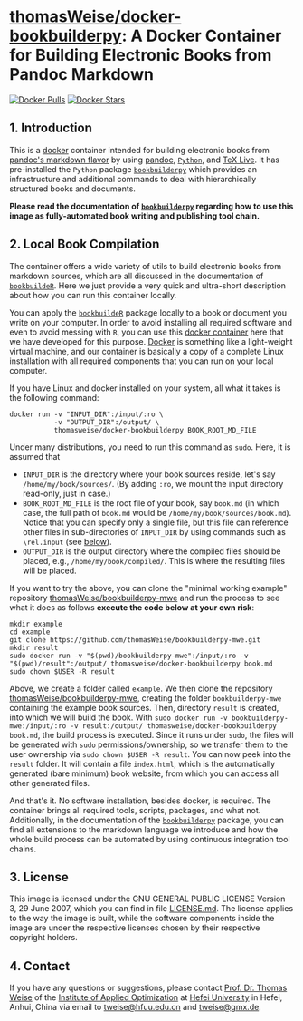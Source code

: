 # [thomasWeise/docker-bookbuilderpy](http://hub.docker.com/r/thomasweise/docker-bookbuilderpy/): A Docker Container for Building Electronic Books from Pandoc Markdown

[![Docker Pulls](http://img.shields.io/docker/pulls/thomasweise/docker-bookbuilderpy.svg)](http://hub.docker.com/r/thomasweise/docker-bookbuilderpy/)
[![Docker Stars](http://img.shields.io/docker/stars/thomasweise/docker-bookbuilderpy.svg)](http://hub.docker.com/r/thomasweise/docker-bookbuilderpy/)

## 1. Introduction

This is a [docker](https://www.docker.com) container intended for building electronic books from [pandoc's markdown flavor](http://pandoc.org/MANUAL.html#pandocs-markdown) by using [pandoc](http://pandoc.org/), [`Python`](https://www.python.org/), and [TeX Live](http://tug.org/texlive/). It has pre-installed the `Python` package [`bookbuilderpy`](http://github.com/thomasWeise/bookbuilderpy) which provides an infrastructure and additional commands to deal with hierarchically structured books and documents.

**Please read the documentation of [`bookbuilderpy`](http://github.com/thomasWeise/bookbuilderpy)  regarding how to use this image as fully-automated book writing and publishing tool chain.**

## 2. Local Book Compilation

The container offers a wide variety of utils to build electronic books from markdown sources, which are all discussed in the documentation of [`bookbuildeR`](http://github.com/thomasWeise/bookbuildeR).
Here we just provide a very quick and ultra-short description about how you can run this container locally.

You can apply the [`bookbuildeR`](http://github.com/thomasWeise/bookbuildeR) package locally to a book or document you write on your computer.
In order to avoid installing all required software and even to avoid messing with `R`, you can use this [docker container](http://hub.docker.com/r/thomasweise/docker-bookbuilder/) here that we have developed for this purpose.
[Docker](https://en.wikipedia.org/wiki/Docker_(software)) is something like a light-weight virtual machine, and our container is basically a copy of a complete Linux installation with all required components that you can run on your local computer.

If you have Linux and docker installed on your system, all what it takes is the following command:

```shell
docker run -v "INPUT_DIR":/input/:ro \
           -v "OUTPUT_DIR":/output/ \
           thomasweise/docker-bookbuilderpy BOOK_ROOT_MD_FILE
```

Under many distributions, you need to run this command as `sudo`.
Here, it is assumed that

- `INPUT_DIR` is the directory where your book sources reside, let's say `/home/my/book/sources/`. (By adding `:ro`, we mount the input directory read-only, just in case.)
- `BOOK_ROOT_MD_FILE` is the root file of your book, say `book.md` (in which case, the full path of `book.md` would be `/home/my/book/sources/book.md`). Notice that you can specify only a single file, but this file can reference other files in sub-directories of `INPUT_DIR` by using commands such as  `\rel.input` (see [below](#32-bookbuilderpy-specific-commands)).
- `OUTPUT_DIR` is the output directory where the compiled files should be placed, e.g., `/home/my/book/compiled/`. This is where the resulting files will be placed.

If you want to try the above, you can clone the "minimal working example" repository [thomasWeise/bookbuilderpy-mwe](https://github.com/thomasWeise/bookbuilderpy-mwe) and run the process to see what it does as follows **execute the code below at your own risk**:

```shell
mkdir example
cd example
git clone https://github.com/thomasWeise/bookbuilderpy-mwe.git
mkdir result
sudo docker run -v "$(pwd)/bookbuilderpy-mwe":/input/:ro -v "$(pwd)/result":/output/ thomasweise/docker-bookbuilderpy book.md
sudo chown $USER -R result
```

Above, we create a folder called `example`.
We then clone the repository [thomasWeise/bookbuilderpy-mwe](https://github.com/thomasWeise/bookbuilderpy-mwe), creating the folder `bookbuilderpy-mwe` containing the example book sources.
Then, directory `result` is created, into which we will build the book.
With `sudo docker run -v bookbuilderpy-mwe:/input/:ro -v result:/output/ thomasweise/docker-bookbuilderpy book.md`, the build process is executed.
Since it runs under `sudo`, the files will be generated with `sudo` permissions/ownership, so we transfer them to the user ownership via `sudo chown $USER -R result`.
You can now peek into the `result` folder.
It will contain a file `index.html`, which is the automatically generated (bare minimum) book website, from which you can access all other generated files.

And that's it.
No software installation, besides docker, is required.
The container brings all required tools, scripts, packages, and what not.
Additionally, in the documentation of the [`bookbuilderpy`](http://github.com/thomasWeise/bookbuilderpy) package, you can find all extensions to the markdown language we introduce and how the whole build process can be automated by using continuous integration tool chains.

## 3. License

This image is licensed under the GNU GENERAL PUBLIC LICENSE Version 3, 29 June 2007, which you can find in file [LICENSE.md](http://github.com/thomasWeise/docker-bookbuilder/blob/master/LICENSE.md). The license applies to the way the image is built, while the software components inside the image are under the respective licenses chosen by their respective copyright holders.

## 4. Contact

If you have any questions or suggestions, please contact
[Prof. Dr. Thomas Weise](http://iao.hfuu.edu.cn/team/director) of the
[Institute of Applied Optimization](http://iao.hfuu.edu.cn/) at
[Hefei University](http://www.hfuu.edu.cn) in
Hefei, Anhui, China via
email to [tweise@hfuu.edu.cn](mailto:tweise@hfuu.edu.cn) and [tweise@gmx.de](mailto:tweise@gmx.de).
